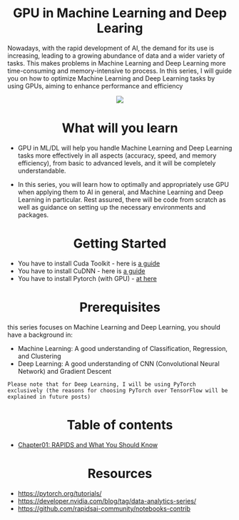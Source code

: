 
<p align="center">
 <h1 align="center">GPU in Machine Learning and Deep Learing </h1>
</p>

Nowadays, with the rapid development of AI, the demand for its use is increasing, leading to a growing abundance of data and a wider variety of tasks. This makes problems in Machine Learning and Deep Learning more time-consuming and memory-intensive to process. In this series, I will guide you on how to optimize Machine Learning and Deep Learning tasks by using GPUs, aiming to enhance performance and efficiency


<p align="center">
  <img src="https://github.com/user-attachments/assets/ee76ddca-89a2-480d-b429-2dee7fbe3210" />
</p>

<p align="center">
 <h1 align="center">What will you learn </h1>
</p>

- GPU in ML/DL will help you handle Machine Learning and Deep Learning tasks more effectively in all aspects (accuracy, speed, and memory efficiency), from basic to advanced levels, and it will be completely understandable.

- In this series, you will learn how to optimally and appropriately use GPU when applying them to AI in general, and Machine Learning and Deep Learning in particular. Rest assured, there will be code from scratch as well as guidance on setting up the necessary environments and packages.


<p align="center">
 <h1 align="center">Getting Started
 </h1>
</p>

- You have to install Cuda Toolkit - here is [a guide](https://github.com/CisMine/Setup-as-Cuda-programmers/blob/main/Cuda%20Toolkit%20-%20Cuda%20Driver.md)
- You have to install CuDNN - here is [a guide](https://github.com/CisMine/Setup-as-Cuda-programmers/blob/main/CuDNN%20-%20OpenCV.md)
- You have to install Pytorch (with GPU) - [at here](https://pytorch.org/)

  
<p align="center">
 <h1 align="center">Prerequisites
 </h1>
</p>

this series focuses on Machine Learning and Deep Learning, you should have a background in:

- Machine Learning: A good understanding of Classification, Regression, and Clustering
- Deep Learning: A good understanding of CNN (Convolutional Neural Network) and Gradient Descent

`Please note that for Deep Learning, I will be using PyTorch exclusively (the reasons for choosing PyTorch over TensorFlow will be explained in future posts)`


<p align="center">
 <h1 align="center">Table of contents
 </h1>
</p>

- [Chapter01: RAPIDS and What You Should Know](https://github.com/CisMine/GPU-in-ML-DL/tree/main/Chapter01)

<p align="center">
 <h1 align="center">Resources
 </h1>
</p>

- https://pytorch.org/tutorials/
- https://developer.nvidia.com/blog/tag/data-analytics-series/
- https://github.com/rapidsai-community/notebooks-contrib























